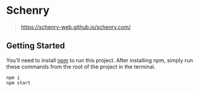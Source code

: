 # Schenry
> https://schenry-web.github.io/schenry.com/

## Getting Started
You'll need to install [npm](https://www.npmjs.com/get-npm) to run this project. After installing npm,  simply run these commands from the root of the project in the terminal.
```
npm i
npm start
```